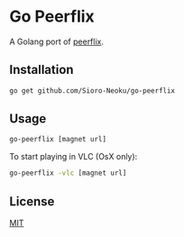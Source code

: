 # Go Peerflix

A Golang port of [peerflix](https://github.com/mafintosh/peerflix).

## Installation
```sh
go get github.com/Sioro-Neoku/go-peerflix
```

## Usage
```sh
go-peerflix [magnet url]
```

To start playing in VLC (OsX only):
```sh
go-peerflix -vlc [magnet url]
```

## License
[MIT](https://raw.githubusercontent.com/Sioro-Neoku/go-peerflix/master/LICENSE)
